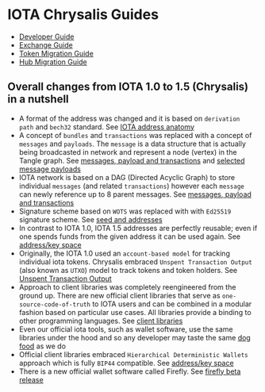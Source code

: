# IOTA Chrysalis Guides

- [Developer Guide](./dev_guide.md)
- [Exchange Guide](./exchange_guide.md)
- [Token Migration Guide](./token_guide.md)
- [Hub Migration Guide](./hub_guide.md)


## Overall changes from IOTA 1.0 to 1.5 (Chrysalis) in a nutshell
* A format of the address was changed and it is based on `derivation path` and `bech32` standard. See [IOTA address anatomy](./dev_guide.md#iota-15-address-anatomy)
* A concept of `bundles` and `transactions` was replaced with a concept of `messages` and `payloads`. The `message` is a data structure that is actually being broadcasted in network and represent a node (vertex) in the Tangle graph. See [messages, payload and transactions](./dev_guide.md#messages-payload-and-transactions) and [selected message payloads](./dev_guide.md#selected-message-payloads)
* IOTA network is based on a DAG (Directed Acyclic Graph) to store individual `messages` (and related `transactions`) however each `message` can newly reference up to 8 parent messages. See [messages, payload and transactions](./dev_guide.md#messages-payload-and-transactions)
* Signature scheme based on `WOTS` was replaced with with `Ed25519` signature scheme. See [seed and addresses](./dev_guide.md#seed-and-addresses)
* In contrast to IOTA 1.0, IOTA 1.5 addresses are perfectly reusable;  even if one spends funds from the given address it can be used again. See [address/key space](./dev_guide.md#addresskey-space)
* Originally, the IOTA 1.0 used an `account-based model` for tracking individual iota tokens. Chrysalis embraced `Unspent Transaction Output` (also known as `UTXO`) model to track tokens and token holders. See [Unspent Transaction Output](./dev_guide.md#unspent-transaction-output-utxo)
* Approach to client libraries was completely reengineered from the ground up. There are new official client libraries that serve as `one-source-code-of-truth` to IOTA users and can be combined in a modular fashion based on particular use cases. All libraries provide a binding to other programming languages. See [client libraries](../libraries/overview.md)
* Even our official iota tools, such as wallet software, use the same libraries under the hood and so any developer may taste the same [dog food](https://en.wikipedia.org/wiki/Eating_your_own_dog_food) as we do
* Official client libraries embraced `Hierarchical Deterministic Wallets` approach which is fully `BIP44` compatible. See [address/key space](./dev_guide.md#addresskey-space)
* There is a new official wallet software called Firefly. See [firefly beta release](https://blog.iota.org/firefly-beta-release/)
